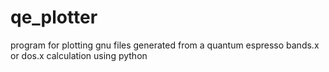 # qe_plotter
program for plotting gnu files generated from a quantum espresso bands.x or dos.x calculation using python

